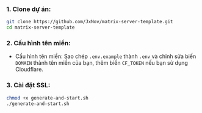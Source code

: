 ### 1. Clone dự án:

```bash
git clone https://github.com/JxNov/matrix-server-template.git
cd matrix-server-template
```

### 2. Cấu hình tên miền:

- Cấu hình tên miền: Sao chép `.env.example` thành `.env` và chỉnh sửa biến `DOMAIN` thành tên miền của bạn, thêm biến `CF_TOKEN` nếu bạn sử dụng Cloudflare.

### 3. Cài đặt SSL:

```bash
chmod +x generate-and-start.sh
./generate-and-start.sh
```
